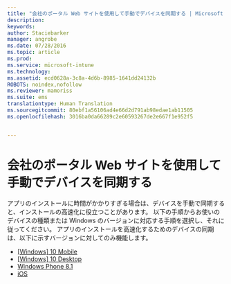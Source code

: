 ```yaml
---
title: "会社のポータル Web サイトを使用して手動でデバイスを同期する | Microsoft Intune"
description: 
keywords: 
author: Staciebarker
manager: angrobe
ms.date: 07/28/2016
ms.topic: article
ms.prod: 
ms.service: microsoft-intune
ms.technology: 
ms.assetid: ecd0628a-3c8a-4d6b-8985-1641dd24132b
ROBOTS: noindex,nofollow
ms.reviewer: mamoriss
ms.suite: ems
translationtype: Human Translation
ms.sourcegitcommit: 80ebf1a56106ad4e66d2d791ab98edae1ab11505
ms.openlocfilehash: 3016ba0da66289c2e60593267de2e667f1e952f5


---
```



# 会社のポータル Web サイトを使用して手動でデバイスを同期する

アプリのインストールに時間がかかりすぎる場合は、デバイスを手動で同期すると、インストールの高速化に役立つことがあります。 以下の手順からお使いのデバイスの種類または Windows のバージョンに対応する手順を選択し、それに従ってください。 アプリのインストールを高速化するためのデバイスの同期は、以下に示すバージョンに対してのみ機能します。

* [[Windows] 10 Mobile](sync-your-device-manually-windows.md#windows-10-mobile)
* [[Windows] 10 Desktop](sync-your-device-manually-windows.md#windows-10-desktop)
* [Windows Phone 8.1](sync-your-device-manually-windows.md#windows-phone-8-1)
* [iOS](sync-your-device-manually-ios.md)



<!--HONumber=Aug16_HO1-->


